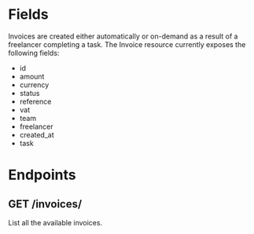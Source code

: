 # Fields

Invoices are created either automatically or on-demand as a result of a freelancer completing a task. The Invoice resource currently exposes the following fields:
- id
- amount
- currency
- status
- reference
- vat
- team
- freelancer
- created_at
- task

# Endpoints

## GET /invoices/

List all the available invoices.

